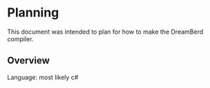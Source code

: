 # Planning
This document was intended to plan for how to make the DreamBerd compiler.

## Overview
Language: most likely c#
